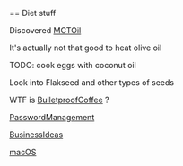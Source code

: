 

== Diet stuff

Discovered [MCTOil](/MCTOil.md)

It's actually not that good to heat olive oil

TODO: cook eggs with coconut oil

Look into Flakseed and other types of seeds

WTF is [BulletproofCoffee](/BulletproofCoffee.md) ?


[PasswordManagement](/PasswordManagement.md)

[BusinessIdeas](/BusinessIdeas.md)

[macOS](/macOS.md)

